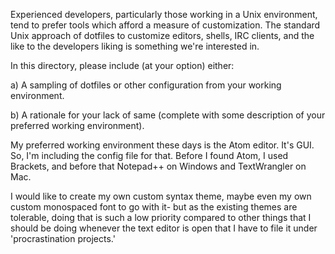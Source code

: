 Experienced developers, particularly those working in a Unix environment, tend to prefer
tools which afford a measure of customization. The standard Unix approach of dotfiles to
customize editors, shells, IRC clients, and the like to the developers liking is something
we're interested in.

In this directory, please include (at your option) either:

  a) A sampling of dotfiles or other configuration from your working environment.

  b) A rationale for your lack of same (complete with some description of your
     preferred working environment).

My preferred working environment these days is the Atom editor. It's GUI.
So, I'm including the config file for that. Before I found Atom, I used Brackets, and before that Notepad++ on Windows and TextWrangler on Mac.

I would like to create my own custom syntax theme, maybe even my own custom monospaced font to go with it- but as the existing themes are tolerable, doing that is such a low priority compared to other things that I should be doing whenever the text editor is open that I have to file it under 'procrastination projects.'
